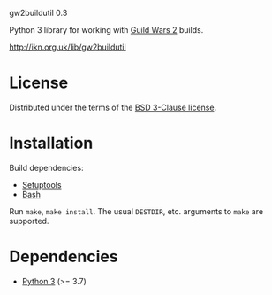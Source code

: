 gw2buildutil 0.3

Python 3 library for working with [Guild Wars 2](https://www.guildwars2.com/en/)
builds.

http://ikn.org.uk/lib/gw2buildutil

# License

Distributed under the terms of the
[BSD 3-Clause license](https://opensource.org/licenses/BSD-3-Clause).

# Installation

Build dependencies:
- [Setuptools](https://setuptools.readthedocs.io/en/latest/)
- [Bash](https://www.gnu.org/software/bash/)

Run `make`, `make install`.  The usual `DESTDIR`, etc. arguments to `make` are
supported.

# Dependencies

- [Python 3](http://www.python.org) (>= 3.7)
